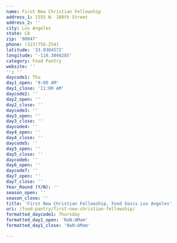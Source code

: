 ```yaml
---
name: First New Christian Fellowship
address_1: 1555 W. 108th Street
address_2: ''
city: Los Angeles
state: CA
zip: '90047'
phone: (323)756-2541
latitude: '33.9384572'
longitude: '-118.3040285'
category: Food Pantry
website: ''
'': ''
daycode1: Thu
day1_open: '9:00 AM'
day1_close: '11:00 AM'
daycode2: ''
day2_open: ''
day2_close: ''
daycode3: ''
day3_open: ''
day3_close: ''
daycode4: ''
day4_open: ''
day4_close: ''
daycode5: ''
day5_open: ''
day5_close: ''
daycode6: ''
day6_open: ''
daycode7: ''
day7_open: ''
day7_close: ''
Year_Round (Y/N): ''
season_open: ''
season_close: ''
title: 'First New Christian Fellowship, Food Oasis Los Angeles'
uri: /food-pantry/first-new-christian-fellowship/
formatted_daycode1: Thursday
formatted_day1_open: 'NaN:AMam'
formatted_day1_close: 'NaN:AMam'

---
```

